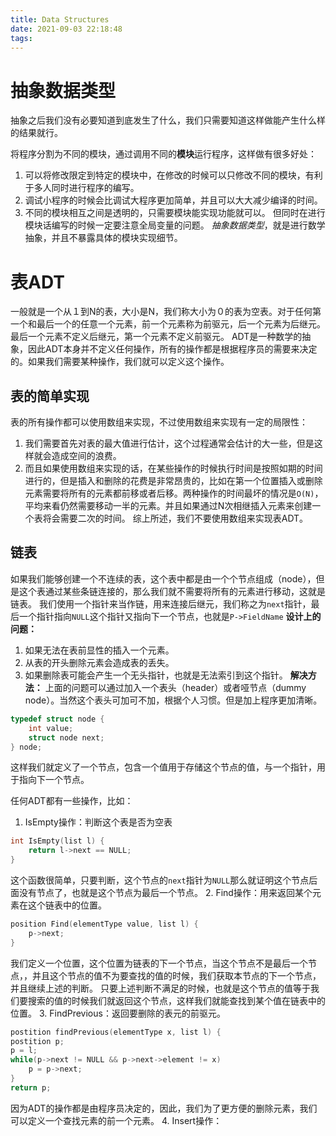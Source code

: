 ```yaml
---
title: Data Structures
date: 2021-09-03 22:18:48
tags:
---
```

# 抽象数据类型

抽象之后我们没有必要知道到底发生了什么，我们只需要知道这样做能产生什么样的结果就行。

将程序分割为不同的模块，通过调用不同的**模块**运行程序，这样做有很多好处：
1. 可以将修改限定到特定的模块中，在修改的时候可以只修改不同的模块，有利于多人同时进行程序的编写。
2. 调试小程序的时候会比调试大程序更加简单，并且可以大大减少编译的时间。
3. 不同的模块相互之间是透明的，只需要模块能实现功能就可以。
但同时在进行模块话编写的时候一定要注意全局变量的问题。
*抽象数据类型*，就是进行数学抽象，并且不暴露具体的模块实现细节。
# 表ADT
一般就是一个从１到N的表，大小是N，我们称大小为０的表为空表。对于任何第一个和最后一个的任意一个元素，前一个元素称为前驱元，后一个元素为后继元。最后一个元素不定义后继元，第一个元素不定义前驱元。
ADT是一种数学的抽象，因此ADT本身并不定义任何操作，所有的操作都是根据程序员的需要来决定的。如果我们需要某种操作，我们就可以定义这个操作。
## 表的简单实现
表的所有操作都可以使用数组来实现，不过使用数组来实现有一定的局限性：
1. 我们需要首先对表的最大值进行估计，这个过程通常会估计的大一些，但是这样就会造成空间的浪费。
2. 而且如果使用数组来实现的话，在某些操作的时候执行时间是按照如期的时间进行的，但是插入和删除的花费是非常昂贵的，比如在第一个位置插入或删除元素需要将所有的元素都前移或者后移。两种操作的时间最坏的情况是`O(N)`，平均来看仍然需要移动一半的元素。并且如果通过N次相继插入元素来创建一个表将会需要二次的时间。
综上所述，我们不要使用数组来实现表ADT。
## 链表
如果我们能够创建一个不连续的表，这个表中都是由一个个节点组成（node），但是这个表通过某些条链连接的，那么我们就不需要将所有的元素进行移动，这就是链表。
我们使用一个指针来当作链，用来连接后继元，我们称之为`next`指针，最后一个指针指向`NULL`这个指针又指向下一个节点，也就是`P->FieldName`
**设计上的问题：**
1. 如果无法在表前显性的插入一个元素。
2. 从表的开头删除元素会造成表的丢失。
3. 如果删除表可能会产生一个无头指针，也就是无法索引到这个指针。
**解决方法：**
上面的问题可以通过加入一个表头（header）或者哑节点（dummy node）。当然这个表头可加可不加，根据个人习惯。但是加上程序更加清晰。
```c
typedef struct node {
	int value;
	struct node next; 
} node;
```
这样我们就定义了一个节点，包含一个值用于存储这个节点的值，与一个指针，用于指向下一个节点。

任何ADT都有一些操作，比如：
1. IsEmpty操作：判断这个表是否为空表
```C
int IsEmpty(list l) {
	return l->next == NULL;
}
```
这个函数很简单，只要判断，这个节点的`next`指针为`NULL`那么就证明这个节点后面没有节点了，也就是这个节点为最后一个节点。
2. Find操作：用来返回某个元素在这个链表中的位置。
```c
position Find(elementType value, list l) {
	p->next;
}
```
我们定义一个位置，这个位置为链表的下一个节点，当这个节点不是最后一个节点，，并且这个节点的值不为要查找的值的时候，我们获取本节点的下一个节点，并且继续上述的判断。
只要上述判断不满足的时候，也就是这个节点的值等于我们要搜索的值的时候我们就返回这个节点，这样我们就能查找到某个值在链表中的位置。
3. FindPrevious：返回要删除的表元的前驱元。
```c
postition findPrevious(elementType x, list l) {
postition p;
p = l;
while(p->next != NULL && p->next->element != x)
	p = p->next;
}
return p;
```
因为ADT的操作都是由程序员决定的，因此，我们为了更方便的删除元素，我们可以定义一个查找元素的前一个元素。
4. Insert操作：

